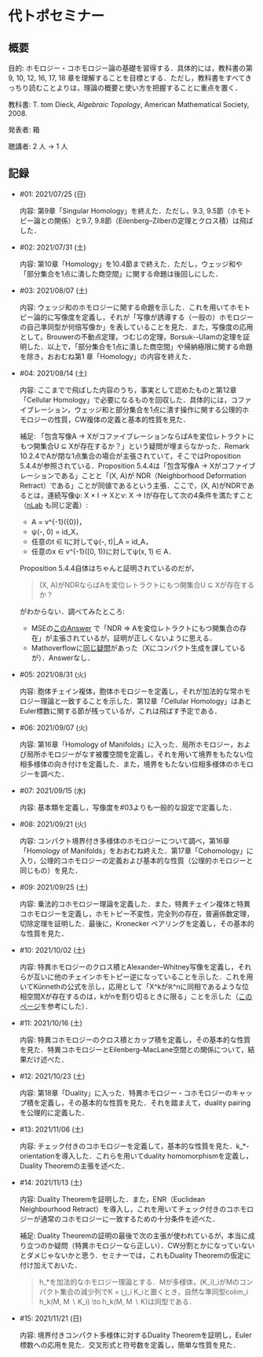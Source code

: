# 代トポセミナー

## 概要

目的: ホモロジー・コホモロジー論の基礎を習得する．具体的には，教科書の第 9, 10, 12, 16, 17, 18 章を理解することを目標とする．ただし，教科書をすべてきっちり読むことよりは，理論の概要と使い方を把握することに重点を置く．

教科書: T. tom Dieck, *Algebraic Topology*, American Mathematical Society, 2008.

発表者: 箱

聴講者: 2 人 → 1 人

## 記録

* \#01: 2021/07/25 (日)

  内容: 第9章「Singular Homology」を終えた．ただし，9.3, 9.5節（ホモトピー論との関係）と9.7, 9.8節（Eilenberg–Zilberの定理とクロス積）は飛ばした．

* \#02: 2021/07/31 (土)

  内容: 第10章「Homology」を10.4節まで終えた．ただし，ウェッジ和や「部分集合を1点に潰した商空間」に関する命題は後回しにした．

* \#03: 2021/08/07 (土)

  内容: ウェッジ和のホモロジーに関する命題を示した．これを用いてホモトピー論的に写像度を定義し，それが「写像が誘導する（一般の）ホモロジーの自己準同型が何倍写像か」を表していることを見た．また，写像度の応用として，Brouwerの不動点定理，つむじの定理，Borsuk--Ulamの定理を証明した．以上で，「部分集合を1点に潰した商空間」や帰納極限に関する命題を除き，おおむね第1 章「Homology」の内容を終えた．

* \#04: 2021/08/14 (土)

  内容: ここまでで飛ばした内容のうち，事実として認めたものと第12章「Cellular Homology」で必要になるものを回収した．具体的には，コファイブレーション，ウェッジ和と部分集合を1点に潰す操作に関する公理的ホモロジーの性質，CW複体の定義と基本的性質を見た．

  補足: 「包含写像A → XがコファイブレーションならばAを変位レトラクトにもつ開集合U ⊆ Xが存在するか？」という疑問が埋まらなかった．Remark 10.2.4でAが閉な1点集合の場合が主張されていて，そこではProposition 5.4.4が参照されている．Proposition 5.4.4は「包含写像A → Xがコファイブレーションである」ことと「(X, A)が NDR（Neighborhood Deformation Retract）である」ことが同値であるという主張．ここで，(X, A)がNDRであるとは，連続写像ψ: X × I → Xとv: X → Iが存在して次の4条件を満たすこと（[nLab](https://ncatlab.org/nlab/show/neighborhood+retract) も同じ定義）:

  - A = v^{-1}({0})，
  - ψ(-, 0) = id\_X，
  - 任意のt ∈ Iに対してψ(-, t)\|\_A = id\_A，
  - 任意のx ∈ v^{-1}([0, 1))に対してψ(x, 1) ∈ A．
  
  Proposition 5.4.4自体はちゃんと証明されているのだが，
  
  > (X, A)がNDRならばAを変位レトラクトにもつ開集合U ⊆ Xが存在するか？
  
  がわからない．調べてみたところ:

  * MSEの[このAnswer](https://math.stackexchange.com/a/3550166/788245) で「NDR ⇒ Aを変位レトラクトにもつ開集合の存在」が主張されているが，証明が正しくないように思える．
  * Mathoverflowに[同じ疑問](https://mathoverflow.net/q/232269)があった（Xにコンパクト生成を課しているが）．Answerなし．

* \#05: 2021/08/31 (火)

  内容: 胞体チェイン複体，胞体ホモロジーを定義し，それが加法的な常ホモロジー理論と一致することを示した．第12章「Cellular Homology」はあとEuler標数に関する節が残っているが，これは飛ばす予定である．

* \#06: 2021/09/07 (火)

  内容: 第16章「Homology of Manifolds」に入った．局所ホモロジー，および局所ホモロジーがなす被覆空間を定義し，それを用いて境界をもたない位相多様体の向き付けを定義した．また，境界をもたない位相多様体のホモロジーを調べた．

* \#07: 2021/09/15 (水)

  内容: 基本類を定義し，写像度を\#03よりも一般的な設定で定義した．

* \#08: 2021/09/21 (火)

  内容: コンパクト境界付き多様体のホモロジーについて調べ，第16章「Homology of Manifolds」をおおむね終えた．第17章「Cohomology」に入り，公理的コホモロジーの定義および基本的な性質（公理的ホモロジーと同じもの）を見た．

* \#09: 2021/09/25 (土)

  内容: 乗法的コホモロジー理論を定義した．また，特異チェイン複体と特異コホモロジーを定義し，ホモトピー不変性，完全列の存在，普遍係数定理，切除定理を証明した．最後に，Kronecker ペアリングを定義し，その基本的な性質を見た．

* \#10: 2021/10/02 (土)

  内容: 特異ホモロジーのクロス積とAlexander–Whitney写像を定義し，それらが互いに他のチェインホモトピー逆になっていることを示した．これを用いてKünnethの公式を示し，応用として「X^kがℝ^nに同相であるような位相空間Xが存在するのは，kがnを割り切るときに限る」ことを示した（[このページ](https://mathoverflow.net/a/60378)を参考にした）．

* \#11: 2021/10/16 (土)

  内容: 特異コホモロジーのクロス積とカップ積を定義し，その基本的な性質を見た．特異コホモロジーとEilenberg–MacLane空間との関係について，結果だけ述べた．

* \#12: 2021/10/23 (土)

  内容: 第18章「Duality」に入った．特異ホモロジー・コホモロジーのキャップ積を定義し，その基本的な性質を見た．それを踏まえて，duality pairingを公理的に定義した．

* \#13: 2021/11/06 (土)

  内容: チェック付きのコホモロジーを定義して，基本的な性質を見た．k\_\*-orientationを導入した．これらを用いてduality homomorphismを定義し，Duality Theoremの主張を述べた．

* \#14: 2021/11/13 (土)

  内容: Duality Theoremを証明した．また，ENR（Euclidean Neighbourhood Retract）を導入し，これを用いてチェック付きのコホモロジーが通常のコホモロジーに一致するための十分条件を述べた．

  補足: Duality Theoremの証明の最後で次の主張が使われているが，本当に成り立つのか疑問（特異ホモロジーなら正しい）．CW分割とかになっていないとダメじゃないかと思う．セミナーでは，これもDuality Theoremの仮定に付け加えておいた．

  > h\_\*を加法的なホモロジー理論とする．Mが多様体，(K\_i)\_iがMのコンパクト集合の減少列でK = ⋃\_i K\_iと置くとき，自然な準同型colim\_i h_k(M, M ∖ K_i) \to h_k(M, M ∖ K)は同型である．

* \#15: 2021/11/21 (日)

  内容: 境界付きコンパクト多様体に対するDuality Theoremを証明し，Euler標数への応用を見た．交叉形式と符号数を定義し，簡単な性質を見た．
